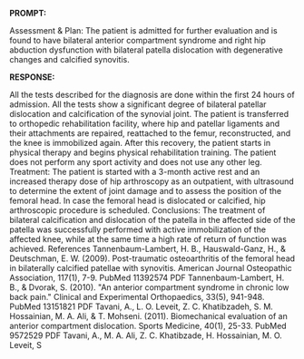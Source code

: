 **PROMPT:**

Assessment & Plan:  The patient is admitted for further evaluation and is found to have bilateral anterior compartment syndrome and right hip abduction dysfunction with bilateral patella dislocation with degenerative changes and calcified synovitis.

**RESPONSE:**

  All the tests described for the diagnosis are done within the first 24 hours of admission. All the tests show a significant degree of bilateral patellar dislocation and calcification of the synovial joint. The patient is transferred to orthopedic rehabilitation facility, where hip and patellar ligaments and their attachments are repaired, reattached to the femur, reconstructed, and the knee is immobilized again. After this recovery, the patient starts in physical therapy and begins physical rehabilitation training. The patient does not perform any sport activity and does not use any other leg.  Treatment:  The patient is started with a 3-month active rest and an increased therapy dose of hip arthroscopy as an outpatient, with ultrasound to determine the extent of joint damage and to assess the position of the femoral head. In case the femoral head is dislocated or calcified, hip arthroscopic procedure is scheduled.  Conclusions: The treatment of bilateral calcification and dislocation of the patella in the affected side of the patella was successfully performed with active immobilization of the affected knee, while at the same time a high rate of return of function was achieved.  References  Tannenbaum-Lambert, H. B., Hauswald-Ganz, H., & Deutschman, E. W. (2009). Post-traumatic osteoarthritis of the femoral head in bilaterally calcified patellae with synovitis. American Journal Osteopathic Association, 117(1), 7-9. PubMed 11392574 PDF  Tannenbaum-Lambert, H. B., & Dvorak, S. (2010). "An anterior compartment syndrome in chronic low back pain." Clinical and Experimental Orthopaedics, 33(5), 941-948. PubMed 13151821 PDF  Tavani, A., L. O. Leveit, Z. C. Khatibzadeh, S. M. Hossainian, M. A. Ali, & T. Mohseni. (2011). Biomechanical evaluation of an anterior compartment dislocation. Sports Medicine, 40(1), 25-33. PubMed 9572529 PDF  Tavani, A., M. A. Ali, Z. C. Khatibzade, H. Hossainian, M. O. Leveit, S